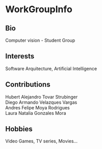 # WorkGroupInfo

## Bio

Computer vision - Student Group

## Interests

Software Arquitecture, Artificial Intelligence

## Contributions

Hubert Alejandro Tovar Strubinger \
Diego Armando Velazques Vargas \
Andres Felipe Moya Rodrigues \
Laura Natalia Gonzales Mora

## Hobbies

Video Games, TV series, Movies...